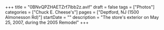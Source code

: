 +++
title = "0BNvQPZHAETZrf7Ibb2z.avif"
draft = false
tags = ["Photos"]
categories = ["Chuck E. Cheese's"]
pages = ["Deptford, NJ (1500 Almonesson Rd)"]
startDate = ""
description = "The store's exterior on May 25, 2007, during the 2005 Remodel"
+++

